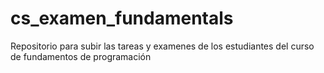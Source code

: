 # cs_examen_fundamentals
Repositorio para subir las tareas y examenes de los estudiantes del curso de fundamentos de programación
